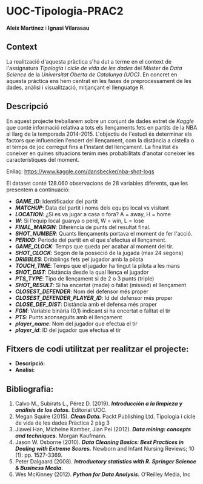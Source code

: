 # UOC-Tipologia-PRAC2

**Aleix Martínez** i **Ignasi Vilarasau**

## Context

La realització d'aquesta pràctica s'ha dut a terme en el context de l'assignatura _Tipologia i cicle de vida de les dades_ del Màster de _Data Science_ de la _Universitat Oberta de Catalunya (UOC)_.
En concret en aquesta pràctica ens hem centrat en les fases de preprocessament de les dades, anàlisi i visualització, mitjançant el llenguatge R. 

## Descripció

En aquest projecte treballarem sobre un conjunt de dades extret de _Kaggle_ que conté informació relativa a tots els llençaments fets en partits de la NBA al llarg de la temporada 2014-2015. L'objectiu de l'estudi és determinar els factors que influencien l'encert del llençament, com la distància a cistella o el temps de joc corregut fins a l'instant del llençament. La finalitat és coneixer en quines situacions tenim més probabilitats d'anotar coneixer les característiques del moment.

Enllaç: https://www.kaggle.com/dansbecker/nba-shot-logs

El dataset conté 128.060 observacions de 28 variables diferents, que les presentem a continuació:

  * **_GAME_ID_**: Identificador del partit
  * **_MATCHUP_**: Data del partit i noms dels equips local vs visitant
  * **_LOCATION_**: ¿Si es va jugar a casa o fora? A = away, H = home
  * **_W_**: Si l'equip local guanya o perd, W = win, L = lose
  * **_FINAL_MARGIN_**: Diferència de punts del resultat final.
  * **_SHOT_NUMBER_**: Quants llençaments portava el moment de fer l'acció.
  * **_PERIOD_**: Periode del partit en el que s'efectua el llençament.
  * **_GAME_CLOCK_**: Temps que queda per acabar al moment del tir.
  * **_SHOT_CLOCK_**: Segon de la posseció de la jugada (max 24 segons)
  * **_DRIBBLES_**: Dribblings fets pel jugador amb la pilota
  * **_TOUCH_TIME_**: Temps que el jugador ha tingut la pilota a les mans
  * **_SHOT_DIST_**: Distància desde la qual llença el jugador
  * **_PTS_TYPE_**: Tipo de llençament si de 2 o 3 punts (triple)
  * **_SHOT_RESULT_**: Si ha encertat (made) o fallat (missed) el llençament 
  * **_CLOSEST_DEFENDER_**: Nom del defensor més proper
  * **_CLOSEST_DEFENDER_PLAYER_ID_**: Id del defensor més proper
  * **_CLOSE_DEF_DIST_**: Distància amb el defensa més proper
  * **_FGM_**: Variable binària (0,1) indicant si ha encertat o falltat el tir
  * **_PTS_**: Punts aconseguits amb el llençament
  * **_player_name_**: Nom del jugador que efectua el tir
  * **_player_id_**: ID del jugador que efectua el tir

## Fitxers de codi utilitzat per realitzar el projecte:

* **Descripció:** 
* **Anàlisi:** 

## Bibliografia:

1. Calvo M., Subirats L., Pérez D. (2019). **_Introducción a la limpieza y análisis de los datos._**
Editorial UOC.
2. Megan Squire (2015). **_Clean Data._** Packt Publishing Ltd.
Tipologia i cicle de vida de les dades Pràctica 2 pàg 3
3. Jiawei Han, Micheine Kamber, Jian Pei (2012). **_Data mining: concepts and techniques._**
Morgan Kaufmann.
4. Jason W. Osborne (2010). **_Data Cleaning Basics: Best Practices in Dealing with Extreme Scores._** Newborn and Infant Nursing Reviews; 10 (1): pp. 1527-3369.
5. Peter Dalgaard (2008). **_Introductory statistics with R. Springer Science & Business Media._**
6. Wes McKinney (2012). **_Python for Data Analysis._** O’Reilley Media, Inc
